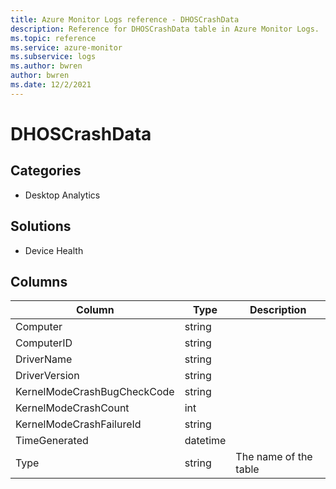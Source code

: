 ```yaml
---
title: Azure Monitor Logs reference - DHOSCrashData
description: Reference for DHOSCrashData table in Azure Monitor Logs.
ms.topic: reference
ms.service: azure-monitor
ms.subservice: logs
ms.author: bwren
author: bwren
ms.date: 12/2/2021
---
```


# DHOSCrashData

 

## Categories

- Desktop Analytics
## Solutions

- Device Health




## Columns

| Column | Type | Description |
| --- | --- | --- |
| Computer | string |  |
| ComputerID | string |  |
| DriverName | string |  |
| DriverVersion | string |  |
| KernelModeCrashBugCheckCode | string |  |
| KernelModeCrashCount | int |  |
| KernelModeCrashFailureId | string |  |
| TimeGenerated | datetime |  |
| Type | string | The name of the table |
